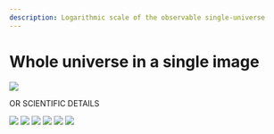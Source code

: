 ```yaml
---
description: Logarithmic scale of the observable single-universe
---
```


# Whole universe in a single image

![](.gitbook/assets/logaritmic_universe-copy.jpg)

OR SCIENTIFIC DETAILS

![](.gitbook/assets/logaritmic_universe_part6.jpg)
![](.gitbook/assets/logaritmic_universe_part5.jpg)
![](.gitbook/assets/logaritmic_universe_part4.jpg)
![](.gitbook/assets/logaritmic_universe_part3.jpg)
![](.gitbook/assets/logaritmic_universe_part2.jpg)
![](.gitbook/assets/logaritmic_universe_part1.jpg)









